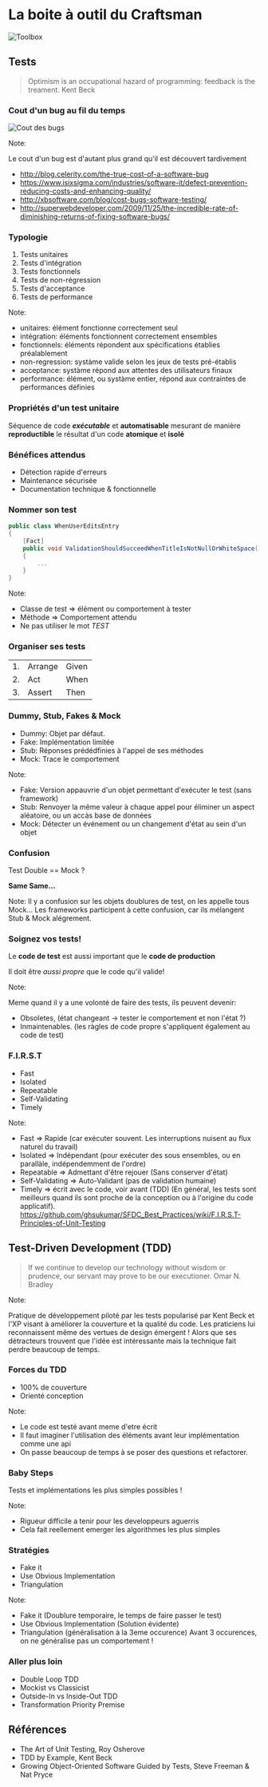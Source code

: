 # La boite &agrave; outil du Craftsman

![Toolbox](/slides/init-software-craftsmanship/img/Fotolia_93525027_S.jpg)


## Tests 

> Optimism is an occupational hazard of programming: feedback is the treament.
 Kent Beck


### Cout d'un bug au fil du temps

![Cout des bugs](/slides/init-software-craftsmanship/img/cost_of_bugs_over_time.jpg)

Note: 

Le cout d'un bug est d'autant plus grand qu'il est d&eacute;couvert tardivement
- http://blog.celerity.com/the-true-cost-of-a-software-bug 
- https://www.isixsigma.com/industries/software-it/defect-prevention-reducing-costs-and-enhancing-quality/
- http://xbsoftware.com/blog/cost-bugs-software-testing/
- http://superwebdeveloper.com/2009/11/25/the-incredible-rate-of-diminishing-returns-of-fixing-software-bugs/


### Typologie

1. Tests unitaires <!-- .element: class="fragment" data-fragment-index="1" --> 
2. Tests d'int&eacute;gration <!-- .element: class="fragment" data-fragment-index="2" -->
3. Tests fonctionnels <!-- .element: class="fragment" data-fragment-index="3" -->
4. Tests de non-r&eacute;gression <!-- .element: class="fragment" data-fragment-index="4" -->
5. Tests d'acceptance <!-- .element: class="fragment" data-fragment-index="5" -->
6. Tests de performance <!-- .element: class="fragment" data-fragment-index="6" -->

Note: 

- unitaires: &eacute;l&eacute;ment fonctionne correctement seul
- int&eacute;gration: &eacute;l&eacute;ments fonctionnent correctement ensembles
- fonctionnels: &eacute;l&eacute;ments r&eacute;pondent aux sp&eacute;cifications &eacute;tablies pr&eacute;alablement
- non-regression: syst&agrave;me valide selon les jeux de tests pr&eacute;-&eacute;tablis 
- acceptance: syst&agrave;me r&eacute;pond aux attentes des utilisateurs finaux
- performance: &eacute;l&eacute;ment, ou syst&agrave;me entier, r&eacute;pond aux contraintes de performances d&eacute;finies  


### Propri&eacute;t&eacute;s d'un test unitaire

S&eacute;quence de code _**ex&eacute;cutable**_ et **automatisable** mesurant de mani&egrave;re **reproductible** le r&eacute;sultat d'un code **atomique** et **isol&eacute;**


### B&eacute;n&eacute;fices attendus

- D&eacute;tection rapide d'erreurs
- Maintenance s&eacute;curis&eacute;e
- Documentation technique & fonctionnelle


### Nommer son test

```csharp
public class WhenUserEditsEntry
{
	[Fact]
	public void ValidationShouldSucceedWhenTitleIsNotNullOrWhiteSpace()
	{
		...
	}
}
``` 
<!-- .element: class="fragment" data-fragment-index="1"--> 

Note: 
- Classe de test => &eacute;l&eacute;ment ou comportement à tester  
- M&eacute;thode => Comportement attendu
- Ne pas utiliser le mot *TEST* <!-- .element: class="fragment highlight-red" data-fragment-index="1"--> 


### Organiser ses tests 

|  |             |           |
|--|-------------|-----------|
|1.|   Arrange   |   Given   |
|2.|   Act       |   When    |
|3.|   Assert    |   Then    |


### Dummy, Stub, Fakes & Mock

- Dummy: Objet par d&eacute;faut. 	<!-- .element: class="fragment highlight-current-blue" data-fragment-index="1" -->
- Fake: Impl&eacute;mentation limit&eacute;e 	<!-- .element: class="fragment highlight-current-blue" data-fragment-index="2"--> 
- Stub: R&eacute;ponses pr&eacute;d&eacute;dfinies &agrave; l'appel de ses m&eacute;thodes 	<!-- .element: class="fragment highlight-current-blue" data-fragment-index="3"--> 
- Mock: Trace le comportement  	<!-- .element: class="fragment highlight-current-blue" data-fragment-index="4"--> 

Note: 
- Fake: Version appauvrie d'un objet permettant d'ex&eacute;cuter le test (sans framework)
- Stub: Renvoyer la m&ecirc;me valeur à chaque appel pour &eacute;liminer un aspect al&eacute;atoire, ou un acc&agrave;s base de donn&eacute;es
- Mock: D&eacute;tecter un &eacute;v&eacute;nement ou un changement d'&eacute;tat au sein d'un objet 


### Confusion

Test Double == Mock ? 

**Same Same...**  <!-- .element: class="fragment" data-fragment-index="1" -->

Note: Il y a confusion sur les objets doublures de test, on les appelle tous Mock... 
Les frameworks participent à cette confusion, car ils m&eacute;langent Stub & Mock al&eacute;grement.


### Soignez vos tests!

Le **code de test** est aussi important que le **code de production** 

Il doit &ecirc;tre _aussi propre_ que le code qu'il valide!

Note: 

Meme quand il y a une volont&eacute; de faire des tests, ils peuvent devenir:
- Obsoletes, (&eacute;tat changeant -> tester le comportement et non l'&eacute;tat ?)
- Inmaintenables. (les r&agrave;gles de code propre s'appliquent &eacute;galement au code de test)


### F.I.R.S.T

- Fast
- Isolated
- Repeatable 
- Self-Validating 
- Timely 

Note: 

- Fast => Rapide (car ex&eacute;cuter souvent. Les interruptions nuisent au flux naturel du travail)
- Isolated => Ind&eacute;pendant (pour ex&eacute;cuter des sous ensembles, ou en parall&agrave;le, ind&eacute;pendemment de l'ordre)
- Repeatable => Admettant d'&ecirc;tre rejouer (Sans conserver d'&eacute;tat)
- Self-Validating => Auto-Validant (pas de validation humaine)
- Timely => &eacute;crit avec le code, voir avant (TDD) (En g&eacute;n&eacute;ral, les tests sont meilleurs quand ils sont proche de la conception ou à l'origine du code applicatif). 
https://github.com/ghsukumar/SFDC_Best_Practices/wiki/F.I.R.S.T-Principles-of-Unit-Testing


## Test-Driven Development (TDD)

> If we continue to develop our technology without wisdom or prudence, our servant may prove to be our executioner.
 Omar N. Bradley

Note:

Pratique de d&eacute;veloppement pilot&eacute; par les tests popularis&eacute; par Kent Beck et l'XP visant &agrave; am&eacute;liorer la couverture et la qualit&eacute; du code.
Les praticiens lui reconnaissent m&ecirc;me des vertues de design &eacute;mergent ! 
Alors que ses d&eacute;tracteurs trouvent que l'id&eacute;e est int&eacute;ressante mais la technique fait perdre beaucoup de temps.  


### Forces du TDD 

- 100% de couverture
- Orient&eacute; conception

Note:
- Le code est test&eacute; avant meme d'etre &eacute;crit
- Il faut imaginer l'utilisation des éléments avant leur implémentation comme une api
- On passe beaucoup de temps &agrave; se poser des questions et refactorer. 


### 

<!-- .slide: data-background-image="/slides/init-software-craftsmanship/img/redgreenrefacor.png" data-background-size="contain" data-background-repeat="no-repeat" -->


### Baby Steps

Tests et impl&eacute;mentations les plus simples possibles !

Note:
- Rigueur difficile a tenir pour les developpeurs aguerris 
- Cela fait reellement emerger les algorithmes les plus simples


### Strat&eacute;gies

- Fake it
- Use Obvious Implementation
- Triangulation

Note: 
- Fake it (Doublure temporaire, le temps de faire passer le test)
- Use Obvious Implementation (Solution &eacute;vidente)
- Triangulation (généralisation à la 3eme occurence)
	Avant 3 occurences, on ne g&eacute;n&eacute;ralise pas un comportement !


### Aller plus loin 

- Double Loop TDD
- Mockist vs Classicist
- Outside-In vs Inside-Out TDD 
- Transformation Priority Premise


## 

<!-- .slide: data-background-image="/slides/init-software-craftsmanship/img/Fotolia_121049964_M.jpg" data-background-size="contain" data-background-repeat="no-repeat" -->


## R&eacute;f&eacute;rences 

- The Art of Unit Testing, Roy Osherove
- TDD by Example, Kent Beck
- Growing Object-Oriented Software Guided by Tests, Steve Freeman & Nat Pryce
 